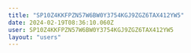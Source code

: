 ```yaml
---
title: "SP10Z4KKFPZN57W6BW0Y3754KGJ9ZGZ6TAX412YW5"
date: 2024-02-19T08:36:10.060Z
user: SP10Z4KKFPZN57W6BW0Y3754KGJ9ZGZ6TAX412YW5
layout: "users"
---
```

    